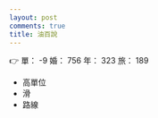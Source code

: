 ```yaml
---
layout: post
comments: true
title: 油百說
---
```


:point_right: 單： -9 婚： 756 年： 323 旅： 189

- 高單位
- 滑
- 路線

